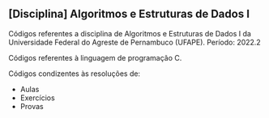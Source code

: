 ## [Disciplina] Algoritmos e Estruturas de Dados I

Códigos referentes a disciplina de Algoritmos e Estruturas de Dados I da Universidade Federal do Agreste de Pernambuco (UFAPE).
Período: 2022.2

Códigos referentes à linguagem de programação C.

Códigos condizentes às resoluções de:
- Aulas
- Exercícios
- Provas
